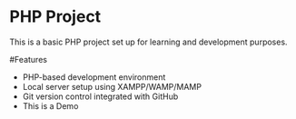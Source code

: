 # PHP Project

This is a basic PHP project set up for learning and development purposes.

#Features
- PHP-based development environment
- Local server setup using XAMPP/WAMP/MAMP
- Git version control integrated with GitHub
- This is a Demo